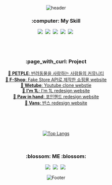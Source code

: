 

<div align="center">
  
  ![header](https://capsule-render.vercel.app/api?type=waving&color=7C9F7D&height=250&section=header&text=JIYEON&fontColor=375238&fontSize=64&animation=fadeIn&fontAlignY=38&desc=%20&descAlignY=62&descAlign=62)

  
  
  <h3> :computer: My Skill </h3>
  <img src="https://img.shields.io/badge/HTML-E34F26?style=flat-square&logo=HTML5&logoColor=white"/></a>&nbsp 
  <img src="https://img.shields.io/badge/CSS-1572B6?style=flat-square&logo=CSS3&logoColor=white"/></a>&nbsp 
  <img src="https://img.shields.io/badge/JavaScript-F7DF1E?style=flat-square&logo=JavaScript&logoColor=white"/></a>&nbsp 
  <img src="https://img.shields.io/badge/React-61DAFB?style=flat-square&logo=React&logoColor=white"/></a>&nbsp 
  <img src="https://img.shields.io/badge/TypeScript-3178C6?style=flat-square&logo=TypeScript&logoColor=white"/></a>&nbsp  
</div>

<br >
<br >
<br >



<div align="center">
  <h3>:page_with_curl: Project</h3>
  
  <a href="https://github.com/ziynii/project__petple" color="black">:gem: <strong>PETPLE</strong>: 반려동물을 사랑하는 사람들의 커뮤니티</a><br/>
  <a href="https://github.com/ziynii/project__f-shop">:gem: <strong>F-Shop</strong>: Fake Store API로 제작한 쇼핑몰 website</a><br/>
  <a href="https://github.com/ziynii/project__wetube">:gem: <strong>Wetube</strong>: Youtube clone webstie</a><br/>
  <a href="https://github.com/ziynii/project__im1l-renewal">:gem: <strong>I'm 1L</strong>: I'm 1L redesign website</a><br/>
  <a href="https://github.com/ziynii/project__pawin-hand__renewal">:gem: <strong>Paw in hand</strong>: 포인핸드 redesign website</a><br/>
  <a href="https://github.com/ziynii/project__vans-renewal">:gem: <strong>Vans</strong>: 반스 redesign website</a>
  
 </div>

<br >
<br >
<br >

<div align="center">
  
  [![Top Langs](https://github-readme-stats.vercel.app/api/top-langs/?username=ziynii&layout=compact)](https://github.com/ziynii/github-readme-stats)
  
</div>

<br >

<div align="center">
<h3>:blossom: ME :blossom:</h3>
  <a href="">
    <img src="https://img.shields.io/badge/Gmail-EA4335?style=flat-square&logo=Gmail&logoColor=white"/></a>&nbsp  
  </a>
    <a>
    <img src="https://img.shields.io/badge/Portfolio-7C9F7D?style=flat-square"/></a>&nbsp  
  </a>
    <a>
    <img src="https://img.shields.io/badge/DevBlog-20C997?style=flat-square&logo=Velog&logoColor=white"/></a>&nbsp  
  </a>
  
  ![Footer](https://capsule-render.vercel.app/api?type=waving&color=7C9F7D&height=200&section=footer)
</div>

